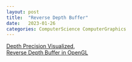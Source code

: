 ```yaml
---
layout: post
title:  "Reverse Depth Buffer"
date:   2023-01-26
categories: ComputerScience ComputerGraphics
---            
```


[Depth Precision Visualized](https://developer.nvidia.com/content/depth-precision-visualized),            
[Reverse Depth Buffer in OpenGL](https://www.danielecarbone.com/reverse-depth-buffer-in-opengl/)

